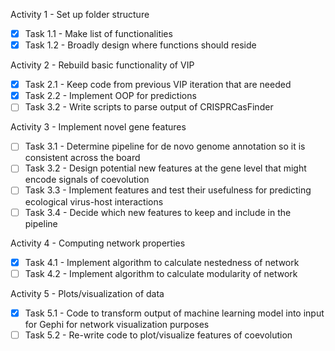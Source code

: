 Activity 1 - Set up folder structure
- [x] Task 1.1 - Make list of functionalities
- [x] Task 1.2 - Broadly design where functions should reside 

Activity 2 - Rebuild basic functionality of VIP 
- [x] Task 2.1 - Keep code from previous VIP iteration that are needed
- [x] Task 2.2 - Implement OOP for predictions
- [ ] Task 3.2 - Write scripts to parse output of CRISPRCasFinder

Activity 3 - Implement novel gene features
- [ ] Task 3.1 - Determine pipeline for de novo genome annotation so it is consistent across the board
- [ ] Task 3.2 - Design potential new features at the gene level that might encode signals of coevolution
- [ ] Task 3.3 - Implement features and test their usefulness for predicting ecological virus-host interactions
- [ ] Task 3.4 - Decide which new features to keep and include in the pipeline 

Activity 4 - Computing network properties
- [x] Task 4.1 - Implement algorithm to calculate nestedness of network
- [ ] Task 4.2 - Implement algorithm to calculate modularity of network 

Activity 5 - Plots/visualization of data
- [x] Task 5.1 - Code to transform output of machine learning model into input for Gephi for network visualization purposes
- [ ] Task 5.2 - Re-write code to plot/visualize features of coevolution
